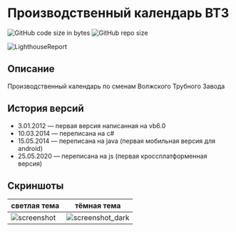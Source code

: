 # Производственный календарь ВТЗ
![GitHub code size in bytes](https://img.shields.io/github/languages/code-size/McFev/vtz-calendar) ![GitHub repo size](https://img.shields.io/github/repo-size/McFev/vtz-calendar)

![LighthouseReport](https://github.com/McFev/vtz-calendar/assets/2652370/540ff1a9-f7a1-44a8-9395-ab3c0a17dbc0)

## Описание
Производственный календарь по сменам Волжского Трубного Завода

## История версий
* 3.01.2012 — первая версия написанная на vb6.0
* 10.03.2014 — переписана на c#
* 15.05.2014 — переписана на java (первая мобильная версия для android)
* 25.05.2020 — переписана на js (первая кроссплатформенная версия)

## Скриншоты
**светлая тема** | **тёмная тема**
------------ | -------------
 ![screenshot](https://github.com/McFev/vtz-calendar/assets/2652370/6a42c124-23b3-465e-b0a0-ec805683af1d) | ![screenshot_dark](https://github.com/McFev/vtz-calendar/assets/2652370/123d77ae-92f6-40bb-839d-40547ec454d7)

